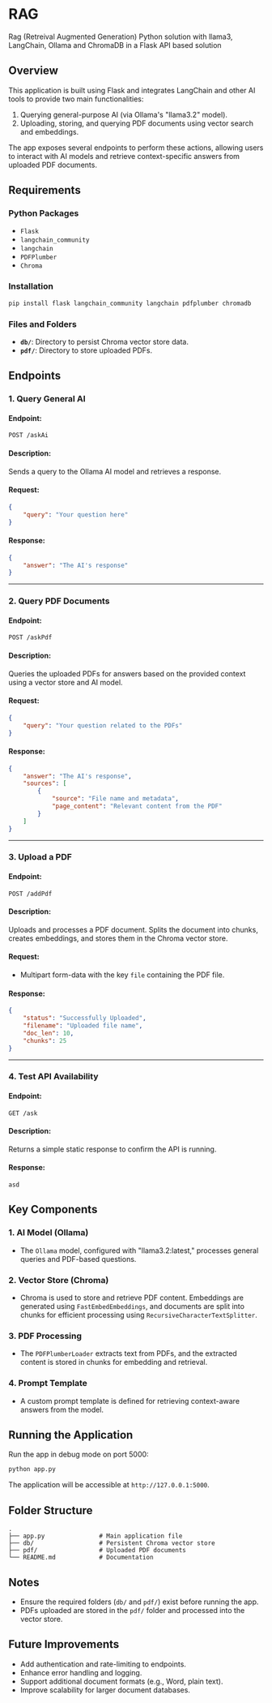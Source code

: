 # RAG
Rag (Retreival Augmented Generation) Python solution with llama3, LangChain, Ollama and ChromaDB in a Flask API based solution


## Overview
This application is built using Flask and integrates LangChain and other AI tools to provide two main functionalities:

1. Querying general-purpose AI (via Ollama's "llama3.2" model).
2. Uploading, storing, and querying PDF documents using vector search and embeddings.

The app exposes several endpoints to perform these actions, allowing users to interact with AI models and retrieve context-specific answers from uploaded PDF documents.

## Requirements

### Python Packages
- `Flask`
- `langchain_community`
- `langchain`
- `PDFPlumber`
- `Chroma`

### Installation
```bash
pip install flask langchain_community langchain pdfplumber chromadb
```

### Files and Folders
- **`db/`**: Directory to persist Chroma vector store data.
- **`pdf/`**: Directory to store uploaded PDFs.

## Endpoints

### 1. **Query General AI**
#### Endpoint:
`POST /askAi`
#### Description:
Sends a query to the Ollama AI model and retrieves a response.
#### Request:
```json
{
    "query": "Your question here"
}
```
#### Response:
```json
{
    "answer": "The AI's response"
}
```

---

### 2. **Query PDF Documents**
#### Endpoint:
`POST /askPdf`
#### Description:
Queries the uploaded PDFs for answers based on the provided context using a vector store and AI model.
#### Request:
```json
{
    "query": "Your question related to the PDFs"
}
```
#### Response:
```json
{
    "answer": "The AI's response",
    "sources": [
        {
            "source": "File name and metadata",
            "page_content": "Relevant content from the PDF"
        }
    ]
}
```

---

### 3. **Upload a PDF**
#### Endpoint:
`POST /addPdf`
#### Description:
Uploads and processes a PDF document. Splits the document into chunks, creates embeddings, and stores them in the Chroma vector store.
#### Request:
- Multipart form-data with the key `file` containing the PDF file.
#### Response:
```json
{
    "status": "Successfully Uploaded",
    "filename": "Uploaded file name",
    "doc_len": 10,
    "chunks": 25
}
```

---

### 4. **Test API Availability**
#### Endpoint:
`GET /ask`
#### Description:
Returns a simple static response to confirm the API is running.
#### Response:
```
asd
```

## Key Components

### 1. **AI Model (Ollama)**
- The `Ollama` model, configured with "llama3.2:latest," processes general queries and PDF-based questions.

### 2. **Vector Store (Chroma)**
- Chroma is used to store and retrieve PDF content. Embeddings are generated using `FastEmbedEmbeddings`, and documents are split into chunks for efficient processing using `RecursiveCharacterTextSplitter`.

### 3. **PDF Processing**
- The `PDFPlumberLoader` extracts text from PDFs, and the extracted content is stored in chunks for embedding and retrieval.

### 4. **Prompt Template**
- A custom prompt template is defined for retrieving context-aware answers from the model.

## Running the Application
Run the app in debug mode on port 5000:
```bash
python app.py
```

The application will be accessible at `http://127.0.0.1:5000`.

## Folder Structure
```plaintext
.
├── app.py               # Main application file
├── db/                  # Persistent Chroma vector store
├── pdf/                 # Uploaded PDF documents
└── README.md            # Documentation
```

## Notes
- Ensure the required folders (`db/` and `pdf/`) exist before running the app.
- PDFs uploaded are stored in the `pdf/` folder and processed into the vector store.

## Future Improvements
- Add authentication and rate-limiting to endpoints.
- Enhance error handling and logging.
- Support additional document formats (e.g., Word, plain text).
- Improve scalability for larger document databases.

